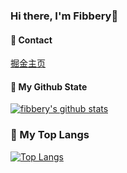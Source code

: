 ### Hi there, I'm Fibbery👋

#### 💬 Contact

[掘金主页](https://juejin.im/user/5a280c59f265da431f4af414)

#### 🌈 My Github State
[![fibbery's github stats](https://github-readme-stats.vercel.app/api?username=fibbery&theme=onedark)](https://github.com/anuraghazra/github-readme-stats)

### 🎉 My Top Langs
[![Top Langs](https://github-readme-stats.vercel.app/api/top-langs/?username=fibbery&theme=onedark&hide=html)](https://github.com/anuraghazra/github-readme-stats)

<!--
**fibbery/fibbery** is a ✨ _special_ ✨ repository because its `README.md` (this file) appears on your GitHub profile.

Here are some ideas to get you started:

- 🔭 I’m currently working on ...
- 🌱 I’m currently learning ...
- 👯 I’m looking to collaborate on ...
- 🤔 I’m looking for help with ...
- 💬 Ask me about ...
- 📫 How to reach me: ...
- 😄 Pronouns: ...
- ⚡ Fun fact: ...
-->
